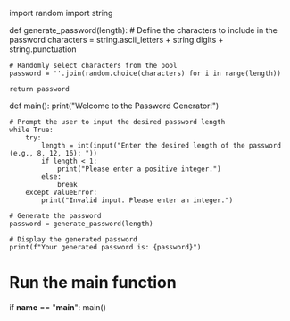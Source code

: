 import random
import string

def generate_password(length):
    # Define the characters to include in the password
    characters = string.ascii_letters + string.digits + string.punctuation
    
    # Randomly select characters from the pool
    password = ''.join(random.choice(characters) for i in range(length))
    
    return password

def main():
    print("Welcome to the Password Generator!")
    
    # Prompt the user to input the desired password length
    while True:
        try:
            length = int(input("Enter the desired length of the password (e.g., 8, 12, 16): "))
            if length < 1:
                print("Please enter a positive integer.")
            else:
                break
        except ValueError:
            print("Invalid input. Please enter an integer.")
    
    # Generate the password
    password = generate_password(length)
    
    # Display the generated password
    print(f"Your generated password is: {password}")

# Run the main function
if __name__ == "__main__":
    main()